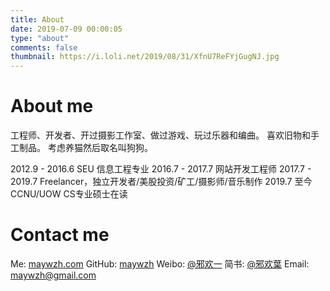 ```yaml
---
title: About
date: 2019-07-09 00:00:05
type: "about"
comments: false
thumbnail: https://i.loli.net/2019/08/31/XfnU7ReFYjGugNJ.jpg
---
```


# About me

工程师、开发者、开过摄影工作室、做过游戏、玩过乐器和编曲。
喜欢旧物和手工制品。
考虑养猫然后取名叫狗狗。

2012.9 - 2016.6 SEU 信息工程专业
2016.7 - 2017.7 网站开发工程师
2017.7 - 2019.7 Freelancer，独立开发者/美股投资/矿工/摄影师/音乐制作
2019.7 至今 CCNU/UOW CS专业硕士在读

# Contact me

Me: [maywzh.com](https://maywzh.com)
GitHub: [maywzh](https://github.com/maywzh)
Weibo: [@邪欢一](http://weibo.com/JupiterMay)
简书: [@邪欢葉](https://www.jianshu.com/u/63fe4a9b2965)
Email: maywzh@gmail.com